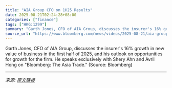 ```yaml
---
title: "AIA Group CFO on 1H25 Results"
date: 2025-08-21T02:24:28+08:00
categories: ["finance"]
tags: ["HKG:1299"]
summary: "Garth Jones, CFO of AIA Group, discusses the insurer's 16% growth in new value of business in the first half of 2025, and his outlook on opportunities for growth for the firm. He speaks exclusively wi"
source_url: "https://www.bloomberg.com/news/videos/2025-08-21/aia-group-cfo-on-1h25-results-video"
---
```


Garth Jones, CFO of AIA Group, discusses the insurer's 16% growth in new value of business in the first half of 2025, and his outlook on opportunities for growth for the firm. He speaks exclusively with Shery Ahn and Avril Hong on "Bloomberg: The Asia Trade." (Source: Bloomberg)

---

*来源: [原文链接](https://www.bloomberg.com/news/videos/2025-08-21/aia-group-cfo-on-1h25-results-video)*
